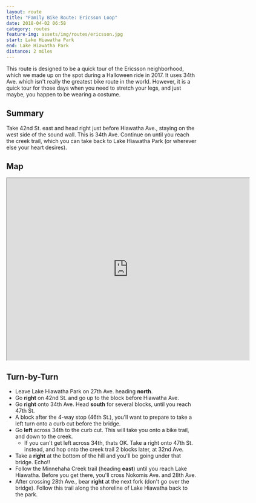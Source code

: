 ```yaml
---
layout: route
title: "Family Bike Route: Ericsson Loop"
date: 2018-04-02 06:58
category: routes
feature-img: assets/img/routes/ericsson.jpg
start: Lake Hiawatha Park
end: Lake Hiawatha Park
distance: 2 miles
---
```

This route is designed to be a quick tour of the Ericsson neighborhood, which we made up on the spot during a Halloween ride in 2017. It uses 34th Ave. which isn't really the greatest bike route in the world. However, it is a quick tour for those days when you need to stretch your legs, and just maybe, you happen to be wearing a costume.

## Summary
Take 42nd St. east and head right just before Hiawatha Ave., staying on the west side of the sound wall. This is 34th Ave. Continue on until you reach the creek trail, which you can take back to Lake Hiawatha Park (or wherever else your heart desires).

## Map
<iframe src="https://www.google.com/maps/d/embed?mid=1P7OcCn_FORIxNjhZc9NQyXWCxK4" width="640" height="480"></iframe>

## Turn-by-Turn
* Leave Lake Hiawatha Park on 27th Ave. heading **north**.
* Go **right** on 42nd St. and go up to the block before Hiawatha Ave.
* Go **right** onto 34th Ave. Head **south** for several blocks, until you reach 47th St.
* A block after the 4-way stop (46th St.), you'll want to prepare to take a left turn onto a curb cut before the bridge.
* Go **left** across 34th to the curb cut. This will take you onto a bike trail, and down to the creek.
  * If you can't get left across 34th, thats OK. Take a right onto 47th St. instead, and hop onto the creek trail 2 blocks later, at 32nd Ave.
* Take a **right** at the bottom of the hill and you'll be going under that bridge. Echo!!
* Follow the Minnehaha Creek trail (heading **east**) until you reach Lake Hiawatha. Before you get there, you'll cross Nokomis Ave. and 28th Ave.
* After crossing 28th Ave., bear **right** at the next fork (don't go over the bridge). Follow this trail along the shoreline of Lake Hiawatha back to the park.
